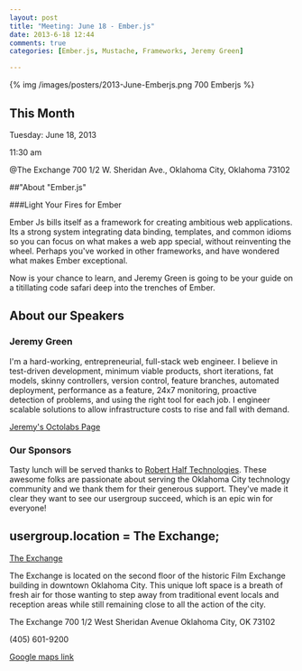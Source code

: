 ```yaml
---
layout: post
title: "Meeting: June 18 - Ember.js"
date: 2013-6-18 12:44
comments: true
categories: [Ember.js, Mustache, Frameworks, Jeremy Green]

---
```

{% img /images/posters/2013-June-Emberjs.png 700 Emberjs %}

## This Month

Tuesday: June 18, 2013 

11:30 am

@The Exchange
700 1/2 W. Sheridan Ave.,
Oklahoma City, Oklahoma
73102




##"About "Ember.js" 

###Light Your Fires for Ember

Ember Js bills itself as a framework for creating ambitious web applications. Its a strong system integrating data binding, templates, and common idioms so you can focus on what makes a web app special, without reinventing the wheel. Perhaps you've worked in other frameworks, and have wondered what makes Ember exceptional. 

Now is your chance to learn, and Jeremy Green is going to be your guide on a titillating code safari deep into the trenches of Ember.

<!-- more -->

## About our Speakers

### Jeremy Green
I'm a hard-working, entrepreneurial, full-stack web engineer.  I believe in test-driven development, minimum viable products, short iterations, fat models, skinny controllers, version control, feature branches, automated deployment, performance as a feature, 24x7 monitoring, proactive detection of problems, and using the right tool for each job.  I engineer scalable solutions to allow infrastructure costs to rise and fall with demand.

[Jeremy's Octolabs Page](http://www.octolabs.com/)

### Our Sponsors
Tasty lunch will be served thanks to [Robert Half Technologies](http://www.roberthalftechnology.com/). These awesome folks are passionate about serving the Oklahoma City technology community and we thank them for their generous support. They've made it clear they want to see our usergroup succeed, which is an epic win for everyone!

## usergroup.location = The Exchange;


[The Exchange](http://www.exchangeokc.com/) 

The Exchange is located on the second floor of the historic Film Exchange building in downtown Oklahoma City.  This unique loft space is a breath of fresh air for those wanting to step away from traditional event locals and reception areas while still remaining close to all the action of the city.

The Exchange
700 1/2 West Sheridan Avenue
Oklahoma City, OK 73102

(405) 601-9200    


[Google maps link](https://maps.google.com/maps?q=+700+West+Sheridan+Avenue+Oklahoma+City,+OK+73102&hl=en&sll=37.0625,-95.677068&sspn=83.75977,57.919922&hnear=700+W+Sheridan+Ave,+Oklahoma+City,+Oklahoma+73102&t=m&z=17)

